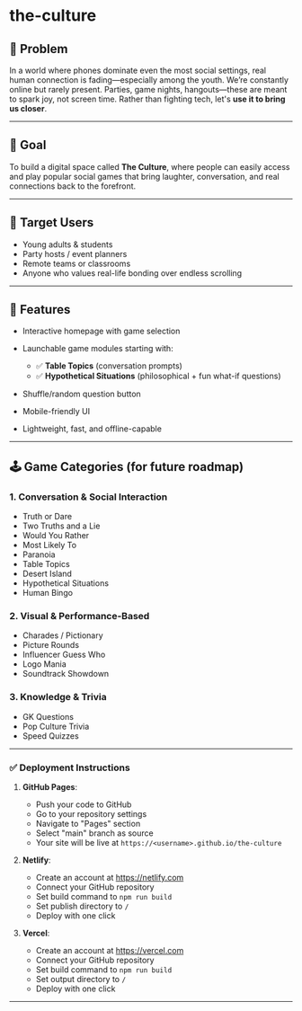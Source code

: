 # the-culture

## 🧠 Problem

In a world where phones dominate even the most social settings, real human connection is fading—especially among the youth. We’re constantly online but rarely present. Parties, game nights, hangouts—these are meant to spark joy, not screen time.
Rather than fighting tech, let's **use it to bring us closer**.

---

## 🎯 Goal

To build a digital space called **The Culture**, where people can easily access and play popular social games that bring laughter, conversation, and real connections back to the forefront.

---

## 👥 Target Users

* Young adults & students
* Party hosts / event planners
* Remote teams or classrooms
* Anyone who values real-life bonding over endless scrolling

---

## 🚀 Features

* Interactive homepage with game selection
* Launchable game modules starting with:

  * ✅ **Table Topics** (conversation prompts)
  * ✅ **Hypothetical Situations** (philosophical + fun what-if questions)
* Shuffle/random question button
* Mobile-friendly UI
* Lightweight, fast, and offline-capable

---

## 🕹️ Game Categories (for future roadmap)

### 1. Conversation & Social Interaction

* Truth or Dare
* Two Truths and a Lie
* Would You Rather
* Most Likely To
* Paranoia
* Table Topics
* Desert Island
* Hypothetical Situations
* Human Bingo

### 2. Visual & Performance-Based

* Charades / Pictionary
* Picture Rounds
* Influencer Guess Who
* Logo Mania
* Soundtrack Showdown

### 3. Knowledge & Trivia

* GK Questions
* Pop Culture Trivia
* Speed Quizzes

---

### ✅ Deployment Instructions

1. **GitHub Pages**:
   - Push your code to GitHub
   - Go to your repository settings
   - Navigate to "Pages" section
   - Select "main" branch as source
   - Your site will be live at `https://<username>.github.io/the-culture`

2. **Netlify**:
   - Create an account at https://netlify.com
   - Connect your GitHub repository
   - Set build command to `npm run build`
   - Set publish directory to `/`
   - Deploy with one click

3. **Vercel**:
   - Create an account at https://vercel.com
   - Connect your GitHub repository
   - Set build command to `npm run build`
   - Set output directory to `/`
   - Deploy with one click

---
